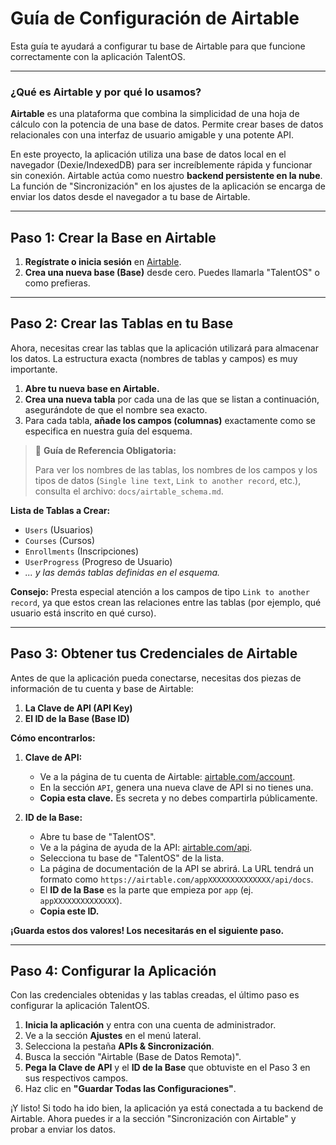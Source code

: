 
# Guía de Configuración de Airtable

Esta guía te ayudará a configurar tu base de Airtable para que funcione correctamente con la aplicación TalentOS.

---

### ¿Qué es Airtable y por qué lo usamos?

**Airtable** es una plataforma que combina la simplicidad de una hoja de cálculo con la potencia de una base de datos. Permite crear bases de datos relacionales con una interfaz de usuario amigable y una potente API.

En este proyecto, la aplicación utiliza una base de datos local en el navegador (Dexie/IndexedDB) para ser increíblemente rápida y funcionar sin conexión. Airtable actúa como nuestro **backend persistente en la nube**. La función de "Sincronización" en los ajustes de la aplicación se encarga de enviar los datos desde el navegador a tu base de Airtable.

---

## Paso 1: Crear la Base en Airtable

1.  **Regístrate o inicia sesión** en [Airtable](https://airtable.com/).
2.  **Crea una nueva base (Base)** desde cero. Puedes llamarla "TalentOS" o como prefieras.

---

## Paso 2: Crear las Tablas en tu Base

Ahora, necesitas crear las tablas que la aplicación utilizará para almacenar los datos. La estructura exacta (nombres de tablas y campos) es muy importante.

1.  **Abre tu nueva base en Airtable.**
2.  **Crea una nueva tabla** por cada una de las que se listan a continuación, asegurándote de que el nombre sea exacto.
3.  Para cada tabla, **añade los campos (columnas)** exactamente como se especifica en nuestra guía del esquema.

> 🔗 **Guía de Referencia Obligatoria:**
>
> Para ver los nombres de las tablas, los nombres de los campos y los tipos de datos (`Single line text`, `Link to another record`, etc.), consulta el archivo: `docs/airtable_schema.md`.

**Lista de Tablas a Crear:**
*   `Users` (Usuarios)
*   `Courses` (Cursos)
*   `Enrollments` (Inscripciones)
*   `UserProgress` (Progreso de Usuario)
*   *... y las demás tablas definidas en el esquema.*

**Consejo:** Presta especial atención a los campos de tipo `Link to another record`, ya que estos crean las relaciones entre las tablas (por ejemplo, qué usuario está inscrito en qué curso).

---

## Paso 3: Obtener tus Credenciales de Airtable

Antes de que la aplicación pueda conectarse, necesitas dos piezas de información de tu cuenta y base de Airtable:

1.  **La Clave de API (API Key)**
2.  **El ID de la Base (Base ID)**

**Cómo encontrarlos:**

1.  **Clave de API:**
    *   Ve a la página de tu cuenta de Airtable: [airtable.com/account](https://airtable.com/account).
    *   En la sección `API`, genera una nueva clave de API si no tienes una.
    *   **Copia esta clave.** Es secreta y no debes compartirla públicamente.

2.  **ID de la Base:**
    *   Abre tu base de "TalentOS".
    *   Ve a la página de ayuda de la API: [airtable.com/api](https://airtable.com/api).
    *   Selecciona tu base de "TalentOS" de la lista.
    *   La página de documentación de la API se abrirá. La URL tendrá un formato como `https://airtable.com/appXXXXXXXXXXXXXX/api/docs`.
    *   El **ID de la Base** es la parte que empieza por `app` (ej. `appXXXXXXXXXXXXXX`).
    *   **Copia este ID.**

**¡Guarda estos dos valores! Los necesitarás en el siguiente paso.**

---

## Paso 4: Configurar la Aplicación

Con las credenciales obtenidas y las tablas creadas, el último paso es configurar la aplicación TalentOS.

1.  **Inicia la aplicación** y entra con una cuenta de administrador.
2.  Ve a la sección **Ajustes** en el menú lateral.
3.  Selecciona la pestaña **APIs & Sincronización**.
4.  Busca la sección "Airtable (Base de Datos Remota)".
5.  **Pega la Clave de API** y el **ID de la Base** que obtuviste en el Paso 3 en sus respectivos campos.
6.  Haz clic en **"Guardar Todas las Configuraciones"**.

¡Y listo! Si todo ha ido bien, la aplicación ya está conectada a tu backend de Airtable. Ahora puedes ir a la sección "Sincronización con Airtable" y probar a enviar los datos.
